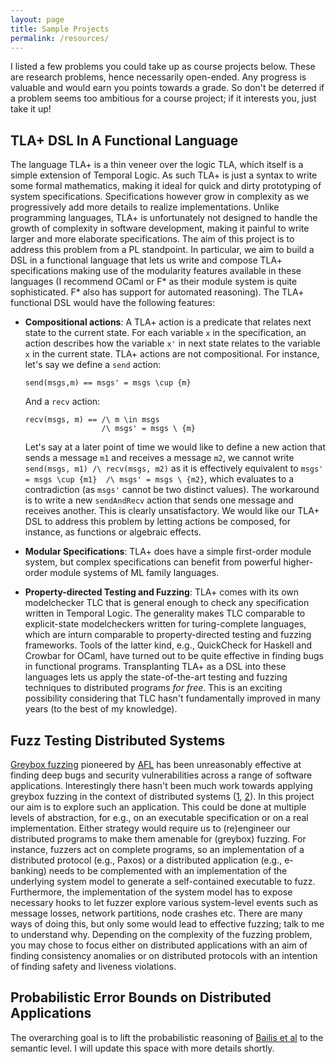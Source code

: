 ```yaml
---
layout: page
title: Sample Projects
permalink: /resources/
---
```


I listed a few problems you could take up as course projects below.
These are research problems, hence necessarily open-ended. Any
progress is valuable and would earn you points towards a grade. So
don't be deterred if a problem seems too ambitious for a course
project; if it interests you, just take it up!


## TLA+ DSL In A Functional Language

The language TLA+ is a thin veneer over the logic TLA, which itself is
a simple extension of Temporal Logic. As such TLA+ is just a syntax to
write some formal mathematics, making it ideal for quick and dirty
prototyping of system specifications. Specifications however grow in
complexity as we progressively add more details to realize
implementations. Unlike programming languages, TLA+ is unfortunately
not designed to handle the growth of complexity in software
development, making it painful to write larger and more elaborate
specifications. The aim of this project is to address this problem
from a PL standpoint. In particular, we aim to build a DSL in a
functional language that lets us write and compose TLA+ specifications
making use of the modularity features available in these languages (I
recommend OCaml or F\* as their module system is quite sophisticated.
F\* also has support for automated reasoning). The TLA+ functional DSL
would have the following features:

* **Compositional actions**: A TLA+ action is a predicate that relates
  next state to the current state. For each variable `x` in the
  specification, an action describes how the variable `x'` in next
  state relates to the variable `x` in the current state. TLA+
  actions are not compositional. For instance, let's say we define a
  `send` action:

      send(msgs,m) == msgs' = msgs \cup {m}

  And a `recv` action:

      recv(msgs, m) == /\ m \in msgs
                       /\ msgs' = msgs \ {m}

  Let's say at a later point of time we would like to define a new
  action that sends a message `m1` and receives a message `m2`, we
  cannot write `send(msgs, m1) /\ recv(msgs, m2)` as it is effectively
  equivalent to `msgs' = msgs \cup {m1}  /\ msgs' = msgs \ {m2}`,
  which evaluates to a contradiction (as `msgs'` cannot be two
  distinct values). The workaround is to write a new `sendAndRecv`
  action that sends one message and receives another. This is clearly
  unsatisfactory. We would like our TLA+ DSL to address this problem
  by letting actions be composed, for instance, as functions or
  algebraic effects.

* **Modular Specifications**: TLA+ does have a simple first-order
  module system, but complex specifications can benefit from powerful
  higher-order module systems of ML family languages. 

* **Property-directed Testing and Fuzzing**: TLA+ comes with its own
  modelchecker TLC that is general enough to check any specification
  written in Temporal Logic. The generality makes TLC comparable to
  explicit-state modelcheckers written for turing-complete languages,
  which are inturn comparable to property-directed testing and fuzzing
  frameworks. Tools of the latter kind, e.g., QuickCheck for Haskell
  and Crowbar for OCaml, have turned out to be quite effective
  in finding bugs in functional programs. Transplanting TLA+ as a DSL
  into these languages lets us apply the state-of-the-art testing and
  fuzzing techniques to distributed programs *for free*. This is an
  exciting possibility considering that TLC hasn't fundamentally
  improved in many years (to the best of my knowledge).

## Fuzz Testing Distributed Systems

[Greybox fuzzing](https://www.fuzzingbook.org/html/GreyboxFuzzer.html)
pioneered by [AFL](https://lcamtuf.coredump.cx/afl/) has been
unreasonably effective at finding deep bugs and security
vulnerabilities across a range of software applications.
Interestingly there hasn't been much work towards applying greybox
fuzzing in the context of distributed systems
([1](https://github.com/asatarin/testing-distributed-systems#fuzzing),
[2](https://project-awesome.org/cpuu/awesome-fuzzing#papers)). In this
project our aim is to explore such an application. This could be done
at multiple levels of abstraction, for e.g., on an executable
specification or on a real implementation. Either strategy would
require us to (re)engineer our distributed programs to make them
amenable for (greybox) fuzzing. For instance, fuzzers act on complete
programs, so an implementation of a distributed protocol (e.g., Paxos)
or a distributed application (e.g., e-banking) needs to be
complemented with an implementation of the underlying system model to
generate a self-contained executable to fuzz.  Furthermore, the
implementation of the system model has to expose necessary hooks to
let fuzzer explore various system-level events such as message losses,
network partitions, node crashes etc. There are many ways of doing
this, but only some would lead to effective fuzzing; talk to me to
understand why. Depending on the complexity of the fuzzing problem,
you may chose to focus either on distributed applications with an aim
of finding consistency anomalies or on distributed protocols with an
intention of finding safety and liveness violations.


## Probabilistic Error Bounds on Distributed Applications

The overarching goal is to lift the probabilistic reasoning of [Bailis
et
al](https://pages.cs.wisc.edu/~remzi/Classes/739/Fall2017/Papers/pbs-vldb2012.pdf)
to the semantic level. I will update this space with more details
shortly.
